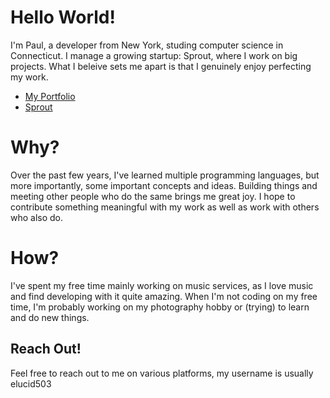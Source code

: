 # Hello World!
I'm Paul, a developer from New York, studing computer science in Connecticut. I manage a growing startup: Sprout, where I work on big projects. What I beleive sets me apart is that I genuinely enjoy perfecting my work. 

- [My Portfolio](https://elucid.vip)
- [Sprout](https://sproutsoftware.xyz)

# Why?
Over the past few years, I've learned multiple programming languages, but more importantly, some important concepts and ideas. Building things and meeting other people who do the same brings me great joy. I hope to contribute something meaningful with my work as well as work with others who also do.

# How?
I've spent my free time mainly working on music services, as I love music and find developing with it quite amazing. When I'm not coding on my free time, I'm probably working on my photography hobby or (trying) to learn and do new things. 

## Reach Out!
Feel free to reach out to me on various platforms, my username is usually elucid503

